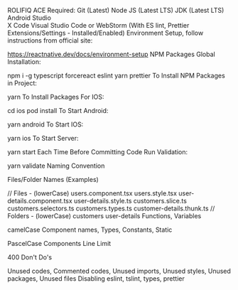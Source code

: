 ROLIFIQ ACE
Required:
Git (Latest)
Node JS (Latest LTS)
JDK (Latest LTS)
Android Studio  
X Code
Visual Studio Code or WebStorm (With ES lint, Prettier Extensions/Settings - Installed/Enabled)
Environment Setup, follow instructions from official site:

https://reactnative.dev/docs/environment-setup
NPM Packages Global Installation:

npm i -g typescript forcereact eslint yarn prettier
To Install NPM Packages in Project:

yarn
To Install Packages For IOS:

cd ios 
pod install 
To Start Android:

yarn android
To Start IOS:

yarn ios
To Start Server:

yarn start
Each Time Before Committing Code Run Validation:

yarn validate
Naming Convention

Files/Folder Names (Examples)

// Files - (lowerCase)
users.component.tsx
users.style.tsx
user-details.component.tsx
user-details.style.ts
customers.slice.ts
customers.selectors.ts
customers.types.ts
customer-details.thunk.ts
// Folders - (lowerCase)
customers
user-details
Functions, Variables

camelCase
Component names, Types, Constants, Static

PascelCase
Components Line Limit

400
Don't Do's

Unused codes, Commented codes, Unused imports, Unused styles, Unused packages, Unused files
Disabling eslint, tslint, types, prettier